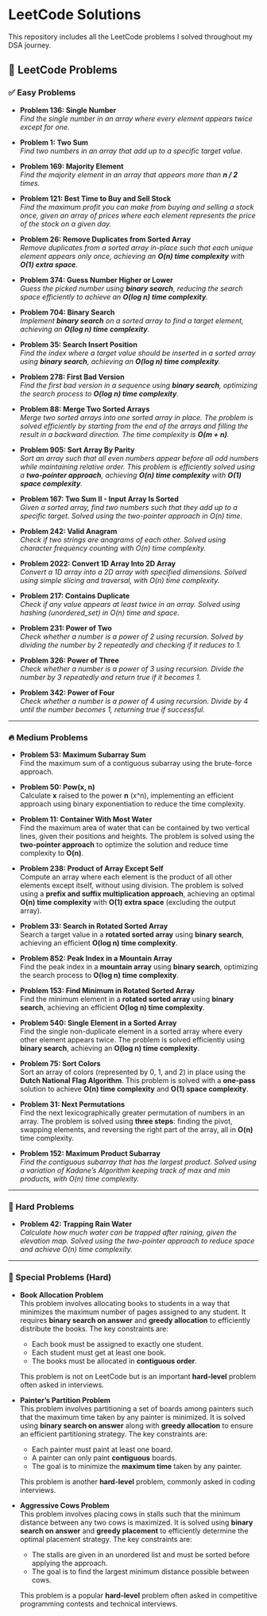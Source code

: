 # LeetCode Solutions  

This repository includes all the LeetCode problems I solved throughout my DSA journey.  

## 🎯 LeetCode Problems  

### ✅ Easy Problems  
- **Problem 136: Single Number**  
  *Find the single number in an array where every element appears twice except for one.*  

- **Problem 1: Two Sum**  
  *Find two numbers in an array that add up to a specific target value.*  

- **Problem 169: Majority Element**  
  *Find the majority element in an array that appears more than **n / 2** times.*  

- **Problem 121: Best Time to Buy and Sell Stock**  
  *Find the maximum profit you can make from buying and selling a stock once, given an array of prices where each element represents the price of the stock on a given day.*  

- **Problem 26: Remove Duplicates from Sorted Array**  
  *Remove duplicates from a sorted array in-place such that each unique element appears only once, achieving an **O(n) time complexity** with **O(1) extra space**.*  

- **Problem 374: Guess Number Higher or Lower**  
  *Guess the picked number using **binary search**, reducing the search space efficiently to achieve an **O(log n) time complexity**.*  

- **Problem 704: Binary Search**  
  *Implement **binary search** on a sorted array to find a target element, achieving an **O(log n) time complexity**.*  

- **Problem 35: Search Insert Position**  
  *Find the index where a target value should be inserted in a sorted array using **binary search**, achieving an **O(log n) time complexity**.*  

- **Problem 278: First Bad Version**  
  *Find the first bad version in a sequence using **binary search**, optimizing the search process to **O(log n) time complexity**.*  

- **Problem 88: Merge Two Sorted Arrays**  
  *Merge two sorted arrays into one sorted array in place. The problem is solved efficiently by starting from the end of the arrays and filling the result in a backward direction. The time complexity is **O(m + n)**.*  

- **Problem 905: Sort Array By Parity**  
  *Sort an array such that all even numbers appear before all odd numbers while maintaining relative order. This problem is efficiently solved using a **two-pointer approach**, achieving **O(n) time complexity** with **O(1) space complexity**.*  

- **Problem 167: Two Sum II - Input Array Is Sorted**  
  *Given a sorted array, find two numbers such that they add up to a specific target. Solved using the two-pointer approach in O(n) time.*  

- **Problem 242: Valid Anagram**  
  *Check if two strings are anagrams of each other. Solved using character frequency counting with O(n) time complexity.*  

- **Problem 2022: Convert 1D Array Into 2D Array**  
  *Convert a 1D array into a 2D array with specified dimensions. Solved using simple slicing and traversal, with O(n) time complexity.*  

- **Problem 217: Contains Duplicate**  
  *Check if any value appears at least twice in an array. Solved using hashing (unordered_set) in O(n) time and space.*  

- **Problem 231: Power of Two**  
  *Check whether a number is a power of 2 using recursion. Solved by dividing the number by 2 repeatedly and checking if it reduces to 1.*  

- **Problem 326: Power of Three**  
  *Check whether a number is a power of 3 using recursion. Divide the number by 3 repeatedly and return true if it becomes 1.*  

- **Problem 342: Power of Four**  
  *Check whether a number is a power of 4 using recursion. Divide by 4 until the number becomes 1, returning true if successful.*  

---

### 🔥 Medium Problems  
- **Problem 53: Maximum Subarray Sum**  
  Find the maximum sum of a contiguous subarray using the brute-force approach.

- **Problem 50: Pow(x, n)**  
  Calculate **x** raised to the power **n** (x^n), implementing an efficient approach using binary exponentiation to reduce the time complexity.

- **Problem 11: Container With Most Water**  
  Find the maximum area of water that can be contained by two vertical lines, given their positions and heights. The problem is solved using the **two-pointer approach** to optimize the solution and reduce time complexity to **O(n)**.

- **Problem 238: Product of Array Except Self**  
  Compute an array where each element is the product of all other elements except itself, without using division. The problem is solved using a **prefix and suffix multiplication approach**, achieving an optimal **O(n) time complexity** with **O(1) extra space** (excluding the output array).

- **Problem 33: Search in Rotated Sorted Array**  
  Search a target value in a **rotated sorted array** using **binary search**, achieving an efficient **O(log n) time complexity**.

- **Problem 852: Peak Index in a Mountain Array**  
  Find the peak index in a **mountain array** using **binary search**, optimizing the search process to **O(log n) time complexity**.

- **Problem 153: Find Minimum in Rotated Sorted Array**  
  Find the minimum element in a **rotated sorted array** using **binary search**, achieving an efficient **O(log n) time complexity**.

- **Problem 540: Single Element in a Sorted Array**  
  Find the single non-duplicate element in a sorted array where every other element appears twice. The problem is solved efficiently using **binary search**, achieving an **O(log n) time complexity**.

- **Problem 75: Sort Colors**  
  Sort an array of colors (represented by 0, 1, and 2) in place using the **Dutch National Flag Algorithm**. This problem is solved with a **one-pass** solution to achieve **O(n) time complexity** and **O(1) space complexity**.

- **Problem 31: Next Permutations**  
  Find the next lexicographically greater permutation of numbers in an array. The problem is solved using **three steps**: finding the pivot, swapping elements, and reversing the right part of the array, all in **O(n)** time complexity.

- **Problem 152: Maximum Product Subarray**  
  *Find the contiguous subarray that has the largest product. Solved using a variation of Kadane’s Algorithm keeping track of max and min products, with O(n) time complexity.*

---

### 🚀 Hard Problems  
- **Problem 42: Trapping Rain Water**  
  *Calculate how much water can be trapped after raining, given the elevation map. Solved using the two-pointer approach to reduce space and achieve O(n) time complexity.*

---

### 🚀 Special Problems (Hard)  
- **Book Allocation Problem**  
  This problem involves allocating books to students in a way that minimizes the maximum number of pages assigned to any student. It requires **binary search on answer** and **greedy allocation** to efficiently distribute the books. The key constraints are:
  - Each book must be assigned to exactly one student.
  - Each student must get at least one book.
  - The books must be allocated in **contiguous order**.
  
  This problem is not on LeetCode but is an important **hard-level** problem often asked in interviews.

- **Painter’s Partition Problem**  
  This problem involves partitioning a set of boards among painters such that the maximum time taken by any painter is minimized. It is solved using **binary search on answer** along with **greedy allocation** to ensure an efficient partitioning strategy. The key constraints are:
  - Each painter must paint at least one board.
  - A painter can only paint **contiguous** boards.
  - The goal is to minimize the **maximum time** taken by any painter.
  
  This problem is another **hard-level** problem, commonly asked in coding interviews.

- **Aggressive Cows Problem**  
  This problem involves placing cows in stalls such that the minimum distance between any two cows is maximized. It is solved using **binary search on answer** and **greedy placement** to efficiently determine the optimal placement strategy. The key constraints are:
  - The stalls are given in an unordered list and must be sorted before applying the approach.
  - The goal is to find the largest minimum distance possible between cows.
  
  This problem is a popular **hard-level** problem often asked in competitive programming contests and technical interviews.
